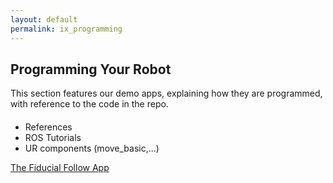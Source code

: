 ```yaml
---
layout: default
permalink: ix_programming
---
```


##	Programming Your Robot

This section features our demo apps, explaining how they are programmed, with reference to the code in the repo.

####
* References
* ROS Tutorials
* UR components (move_basic,...)

[The Fiducial Follow App](fiducial_follow_app)

<!--
12.	Writing Your First Script
13.	Creating a Map
14.	Autonomous Driving
15.	Going Forward and Avoiding Obstacles with Code
16.	Going to a Specific Location on Your Map Using Code
17.	Monitor Magni Battery Status
18.	Button Events
19.	What to Read Next
-->
